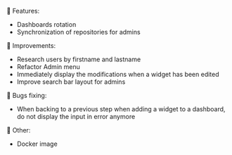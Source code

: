 🐎 Features:

- Dashboards rotation
- Synchronization of repositories for admins

🐎 Improvements:

- Research users by firstname and lastname
- Refactor Admin menu
- Immediately display the modifications when a widget has been edited
- Improve search bar layout for admins

🐛 Bugs fixing:

- When backing to a previous step when adding a widget to a dashboard, do not display the input in error anymore

📰 Other:

- Docker image
